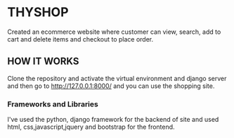 # THYSHOP
Created an ecommerce website where customer can view, search, add to cart and delete items and checkout to place order.
## HOW IT WORKS
Clone the repository and activate the virtual environment and django server and then go to http://127.0.0.1:8000/ and you can use the shopping site.
### Frameworks and Libraries
I've used the python, django framework for the backend of site and used html, css,javascript,jquery and bootstrap for the frontend.

